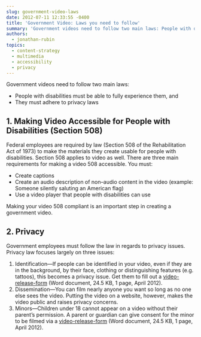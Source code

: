 ```yaml
---
slug: government-video-laws
date: 2012-07-11 12:33:55 -0400
title: 'Government Video: Laws you need to follow'
summary: 'Government videos need to follow two main laws: People with disabilities must be able to fully experience them, and  They must adhere to privacy laws 1. Making Video Accessible for People with Disabilities (Section 508) Federal employees are required by law (Section 508 of the Rehabilitation Act of 1973) to make the materials they create'
authors:
  - jonathan-rubin
topics:
  - content-strategy
  - multimedia
  - accessibility
  - privacy
---
```


Government videos need to follow two main laws:

  * People with disabilities must be able to fully experience them, and
  *  They must adhere to privacy laws

## 1. Making Video Accessible for People with Disabilities (Section 508)

Federal employees are required by law (Section 508 of the Rehabilitation Act of 1973) to make the materials they create usable for people with disabilities. Section 508 applies to video as well. There are three main requirements for making a video 508 accessible. You must:

  * Create captions
  * Create an audio description of non–audio content in the video (example: Someone silently saluting an American flag)
  * Use a video player that people with disabilities can use

Making your video 508 compliant is an important step in creating a government video.

## 2. Privacy

Government employees must follow the law in regards to privacy issues. Privacy law focuses largely on three issues:

  1. Identification—If people can be identified in your video, even if they are in the background, by their face, clothing or distinguishing features (e.g. tattoos), this becomes a privacy issue. Get them to fill out a [video-release-form](https://s3.amazonaws.com/digitalgov/_legacy-img/2013/12/video-release-form.doc) (Word document, 24.5 KB, 1 page, April 2012).
  2. Dissemination—You can film nearly anyone you want so long as no one else sees the video. Putting the video on a website, however, makes the video public and raises privacy concerns.
  3. Minors—Children under 18 cannot appear on a video without their parent’s permission. A parent or guardian can give consent for the minor to be filmed via a [video-release-form](https://s3.amazonaws.com/digitalgov/_legacy-img/2013/12/video-release-form.doc) (Word document, 24.5 KB, 1 page, April 2012).

##